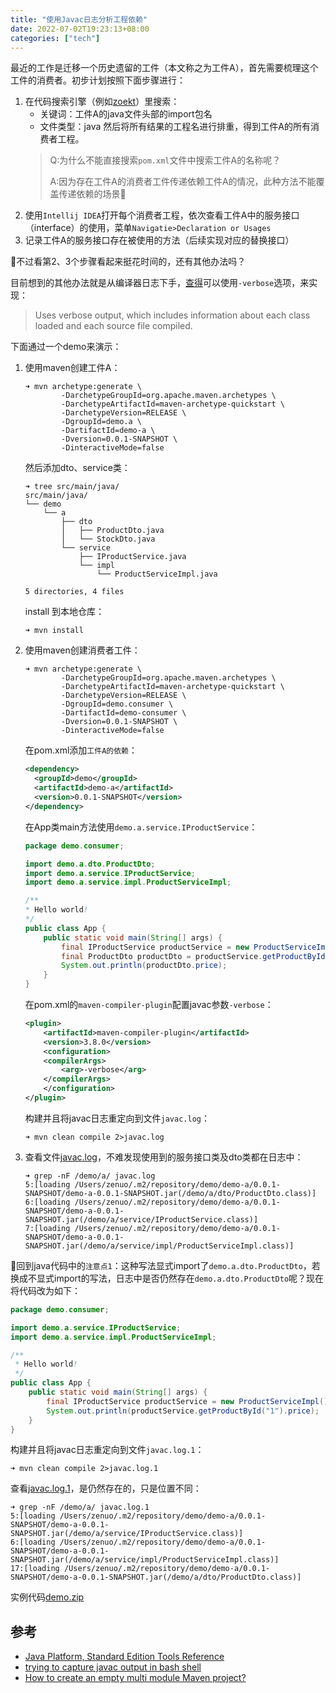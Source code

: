 ```yaml
---
title: "使用Javac日志分析工程依赖"
date: 2022-07-02T19:23:13+08:00
categories: ["tech"]
---
```


最近的工作是迁移一个历史遗留的工件（本文称之为工件A），首先需要梳理这个工件的消费者。初步计划按照下面步骤进行：

1. 在代码搜索引擎（例如[zoekt](https://github.com/sourcegraph/zoekt)）里搜索：
    - 关键词：工件A的java文件头部的import包名
    - 文件类型：java
    然后将所有结果的工程名进行排重，得到工件A的所有消费者工程。
    > Q:为什么不能直接搜索`pom.xml`文件中搜索工件A的名称呢？
    > 
    > A:因为存在工件A的消费者工件传递依赖工件A的情况，此种方法不能覆盖传递依赖的场景🥹
2. 使用`Intellij IDEA`打开每个消费者工程，依次查看工件A中的服务接口（interface）的使用，菜单`Navigatie>Declaration or Usages`
3. 记录工件A的服务接口存在被使用的方法（后续实现对应的替换接口）

🤨不过看第2、3个步骤看起来挺花时间的，还有其他办法吗？

目前想到的其他办法就是从编译器日志下手，[查得](https://docs.oracle.com/javase/8/docs/technotes/tools/windows/javac.html)可以使用`-verbose`选项，来实现：

> Uses verbose output, which includes information about each class loaded and each source file compiled.

下面通过一个demo来演示：

1. 使用maven创建工件A：

    ```
    ➜ mvn archetype:generate \
            -DarchetypeGroupId=org.apache.maven.archetypes \
            -DarchetypeArtifactId=maven-archetype-quickstart \
            -DarchetypeVersion=RELEASE \
            -DgroupId=demo.a \
            -DartifactId=demo-a \
            -Dversion=0.0.1-SNAPSHOT \
            -DinteractiveMode=false
    ```

    然后添加dto、service类：

    ```
    ➜ tree src/main/java/
    src/main/java/
    └── demo
        └── a
            ├── dto
            │   ├── ProductDto.java
            │   └── StockDto.java
            └── service
                ├── IProductService.java
                └── impl
                    └── ProductServiceImpl.java

    5 directories, 4 files
    ```

    install 到本地仓库：

    ```
    ➜ mvn install
    ```
2. 使用maven创建消费者工件：

    ```
    ➜ mvn archetype:generate \
            -DarchetypeGroupId=org.apache.maven.archetypes \
            -DarchetypeArtifactId=maven-archetype-quickstart \
            -DarchetypeVersion=RELEASE \
            -DgroupId=demo.consumer \
            -DartifactId=demo-consumer \
            -Dversion=0.0.1-SNAPSHOT \
            -DinteractiveMode=false
    ```

    在pom.xml添加`工件A的依赖`：

    ```xml
    <dependency>
      <groupId>demo</groupId>
      <artifactId>demo-a</artifactId>
      <version>0.0.1-SNAPSHOT</version>
    </dependency>
    ```

    在App类main方法使用`demo.a.service.IProductService`：
    ```java
    package demo.consumer;

    import demo.a.dto.ProductDto;
    import demo.a.service.IProductService;
    import demo.a.service.impl.ProductServiceImpl;

    /**
    * Hello world!
    */
    public class App {
        public static void main(String[] args) {
            final IProductService productService = new ProductServiceImpl();
            final ProductDto productDto = productService.getProductById("1"); // 注意点1
            System.out.println(productDto.price);
        }
    }
    ```

    在pom.xml的`maven-compiler-plugin`配置javac参数`-verbose`：
    ```xml
    <plugin>
        <artifactId>maven-compiler-plugin</artifactId>
        <version>3.8.0</version>
        <configuration>
        <compilerArgs>
            <arg>-verbose</arg>
        </compilerArgs>
        </configuration>
    </plugin>
    ```

    构建并且将javac日志重定向到文件`javac.log`：

    ```
    ➜ mvn clean compile 2>javac.log
    ```

3. 查看文件[javac.log](/file/2d30214fc6d4d32d22cf9563/javac.log)，不难发现使用到的服务接口类及dto类都在日志中：
    ```
    ➜ grep -nF /demo/a/ javac.log 
    5:[loading /Users/zenuo/.m2/repository/demo/demo-a/0.0.1-SNAPSHOT/demo-a-0.0.1-SNAPSHOT.jar(/demo/a/dto/ProductDto.class)]
    6:[loading /Users/zenuo/.m2/repository/demo/demo-a/0.0.1-SNAPSHOT/demo-a-0.0.1-SNAPSHOT.jar(/demo/a/service/IProductService.class)]
    7:[loading /Users/zenuo/.m2/repository/demo/demo-a/0.0.1-SNAPSHOT/demo-a-0.0.1-SNAPSHOT.jar(/demo/a/service/impl/ProductServiceImpl.class)]
    ```

🧐回到java代码中的`注意点1`：这种写法显式import了`demo.a.dto.ProductDto`，若换成不显式import的写法，日志中是否仍然存在`demo.a.dto.ProductDto`呢？现在将代码改为如下：

```java
package demo.consumer;

import demo.a.service.IProductService;
import demo.a.service.impl.ProductServiceImpl;

/**
 * Hello world!
 */
public class App {
    public static void main(String[] args) {
        final IProductService productService = new ProductServiceImpl();
        System.out.println(productService.getProductById("1").price);
    }
}
```

构建并且将javac日志重定向到文件`javac.log.1`：

```
➜ mvn clean compile 2>javac.log.1
```

查看[javac.log.1](/file/2d30214fc6d4d32d22cf9563/javac.log.1)，是仍然存在的，只是位置不同：

```
➜ grep -nF /demo/a/ javac.log.1  
5:[loading /Users/zenuo/.m2/repository/demo/demo-a/0.0.1-SNAPSHOT/demo-a-0.0.1-SNAPSHOT.jar(/demo/a/service/IProductService.class)]
6:[loading /Users/zenuo/.m2/repository/demo/demo-a/0.0.1-SNAPSHOT/demo-a-0.0.1-SNAPSHOT.jar(/demo/a/service/impl/ProductServiceImpl.class)]
17:[loading /Users/zenuo/.m2/repository/demo/demo-a/0.0.1-SNAPSHOT/demo-a-0.0.1-SNAPSHOT.jar(/demo/a/dto/ProductDto.class)]
```

实例代码[demo.zip](/file/2d30214fc6d4d32d22cf9563/demo.zip)

## 参考

- [Java Platform, Standard Edition Tools Reference](https://docs.oracle.com/javase/8/docs/technotes/tools/windows/javac.html)
- [trying to capture javac output in bash shell](https://stackoverflow.com/questions/317733/trying-to-capture-javac-output-in-bash-shell)
- [How to create an empty multi module Maven project?](https://stackoverflow.com/questions/6328778/how-to-create-an-empty-multi-module-maven-project)
